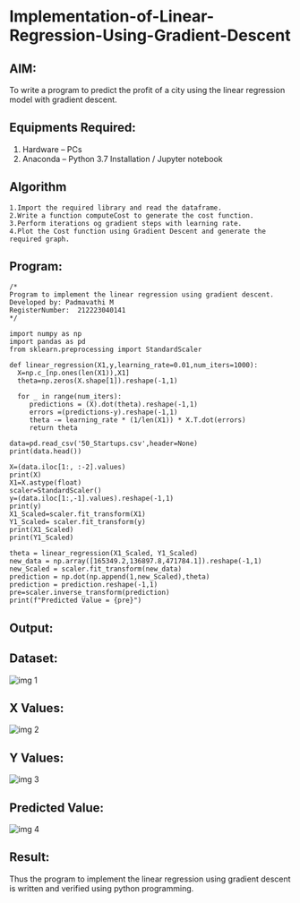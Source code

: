 # Implementation-of-Linear-Regression-Using-Gradient-Descent

## AIM:
To write a program to predict the profit of a city using the linear regression model with gradient descent.

## Equipments Required:
1. Hardware – PCs
2. Anaconda – Python 3.7 Installation / Jupyter notebook

## Algorithm
```
1.Import the required library and read the dataframe.
2.Write a function computeCost to generate the cost function.
3.Perform iterations og gradient steps with learning rate.
4.Plot the Cost function using Gradient Descent and generate the required graph.
```

## Program:
```
/*
Program to implement the linear regression using gradient descent.
Developed by: Padmavathi M
RegisterNumber:  212223040141
*/
```
```
import numpy as np
import pandas as pd
from sklearn.preprocessing import StandardScaler

def linear_regression(X1,y,learning_rate=0.01,num_iters=1000):
  X=np.c_[np.ones(len(X1)),X1]
  theta=np.zeros(X.shape[1]).reshape(-1,1)

  for _ in range(num_iters):
     predictions = (X).dot(theta).reshape(-1,1)
     errors =(predictions-y).reshape(-1,1)
     theta -= learning_rate * (1/len(X1)) * X.T.dot(errors)
     return theta

data=pd.read_csv('50_Startups.csv',header=None)
print(data.head())  

X=(data.iloc[1:, :-2].values)
print(X)
X1=X.astype(float)
scaler=StandardScaler()
y=(data.iloc[1:,-1].values).reshape(-1,1)
print(y)
X1_Scaled=scaler.fit_transform(X1)
Y1_Scaled= scaler.fit_transform(y)
print(X1_Scaled)
print(Y1_Scaled)

theta = linear_regression(X1_Scaled, Y1_Scaled)
new_data = np.array([165349.2,136897.8,471784.1]).reshape(-1,1)
new_Scaled = scaler.fit_transform(new_data)
prediction = np.dot(np.append(1,new_Scaled),theta)
prediction = prediction.reshape(-1,1)
pre=scaler.inverse_transform(prediction)
print(f"Predicted Value = {pre}")
```
## Output:
## Dataset:
![img 1](https://github.com/user-attachments/assets/713ffe86-76ba-4a36-adb1-4e6295b2ae43)

## X Values:
![img 2](https://github.com/user-attachments/assets/c9982b72-4cbc-442b-858b-9c87e564349e)

## Y Values:
![img 3](https://github.com/user-attachments/assets/ee3ba0f2-82df-41e1-9184-2239aa9098d9)

## Predicted Value:
![img 4](https://github.com/user-attachments/assets/f9418e15-4b36-4147-b336-3d0194ca0a5c)

## Result:
Thus the program to implement the linear regression using gradient descent is written and verified using python programming.
